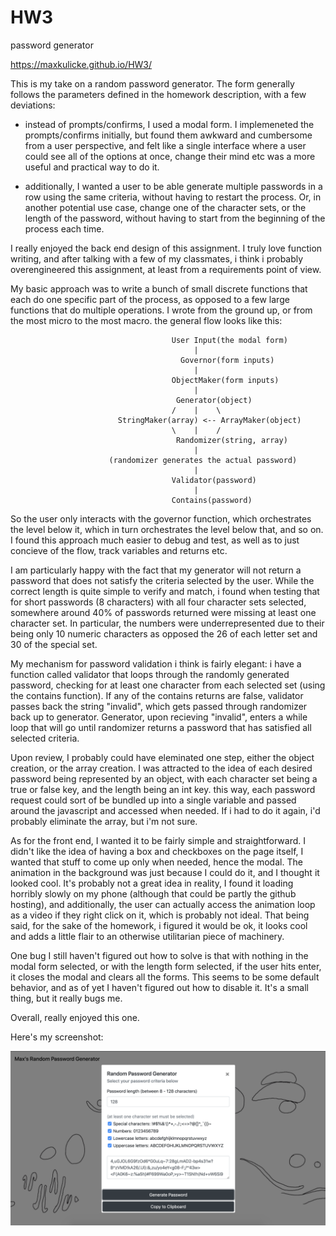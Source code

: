 # HW3
password generator

https://maxkulicke.github.io/HW3/

This is my take on a random password generator. The form generally follows the parameters defined in the homework description, with a few deviations:

- instead of prompts/confirms, I used a modal form. I implemeneted the prompts/confirms initially, but found them awkward and cumbersome from a user perspective, and felt like a single interface where a user could see all of the options at once, change their mind etc was a more useful and practical way to do it.

- additionally, I wanted a user to be able generate multiple passwords in a row using the same criteria, without having to restart the process. Or, in another potential use case, change one of the character sets, or the length of the password, without having to start from the beginning of the process each time.

I really enjoyed the back end design of this assignment. I truly love function writing, and after talking with a few of my classmates, i think i probably overengineered this assignment, at least from a requirements point of view.

My basic approach was to write a bunch of small discrete functions that each do one specific part of the process, as opposed to a few large functions that do multiple operations. I wrote from the ground up, or from the most micro to the most macro. the general flow looks like this:

                                        User Input(the modal form)
                                             |
                                          Governor(form inputs)
                                             |
                                        ObjectMaker(form inputs)
                                             |
                                         Generator(object)
                                        /    |    \
                            StringMaker(array) <-- ArrayMaker(object)
                                        \    |    /
                                         Randomizer(string, array)
                                             |
                          (randomizer generates the actual password)
                                             |
                                        Validator(password)
                                             |
                                        Contains(password)

So the user only interacts with the governor function, which orchestrates the level below it, which in turn orchestrates the level below that, and so on. I found this approach much easier to debug and test, as well as to just concieve of the flow, track variables and returns etc. 

I am particularly happy with the fact that my generator will not return a password that does not satisfy the criteria selected by the user. While the correct length is quite simple to verify and match, i found when testing that for short passwords (8 characters) with all four character sets selected, somewhere around 40% of passwords returned were missing at least one character set. In particular, the numbers were underrepresented due to their being only 10 numeric characters as opposed the 26 of each letter set and 30 of the special set.

My mechanism for password validation i think is fairly elegant: i have a function called validator that loops through the randomly generated password, checking for at least one character from each selected set (using the contains function). If any of the contains returns are false, validator passes back the string "invalid", which gets passed through randomizer back up to generator. Generator, upon recieving "invalid", enters a while loop that will go until randomizer returns a password that has satisfied all selected criteria.

Upon review, I probably could have eleminated one step, either the object creation, or the array creation. I was attracted to the idea of each desired password being represented by an object, with each character set being a true or false key, and the length being an int key. this way, each password request could sort of be bundled up into a single variable and passed around the javascript and accessed when needed. If i had to do it again, i'd probably eliminate the array, but i'm not sure.

As for the front end, I wanted it to be fairly simple and straightforward. I didn't like the idea of having a box and checkboxes on the page itself, I wanted that stuff to come up only when needed, hence the modal. The animation in the background was just because I could do it, and I thought it looked cool. It's probably not a great idea in reality, I found it loading horribly slowly on my phone (although that could be partly the github hosting), and additionally, the user can actually access the animation loop as a video if they right click on it, which is probably not ideal. That being said, for the sake of the homework, i figured it would be ok, it looks cool and adds a little flair to an otherwise utilitarian piece of machinery.

One bug I still haven't figured out how to solve is that with nothing in the modal form selected, or with the length form selected, if the user hits enter, it closes the modal and clears all the forms. This seems to be some default behavior, and as of yet I haven't figured out how to disable it. It's a small thing, but it really bugs me.

Overall, really enjoyed this one.

Here's my screenshot:

![screenshot of program](passwordGeneratorScreenshot.png)